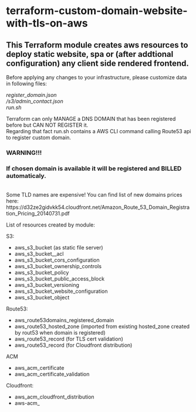 <h1>terraform-custom-domain-website-with-tls-on-aws</h1>

<h2>This Terraform module creates aws resources to deploy static website, spa or (after addtional  configuration) any client side rendered frontend.</h2> 

<p>Before applying any changes to your infrastructure, please customize data in following files:</p>

*register_domain.json*<br>
*/s3/admin_contact.json*<br>
*run.sh*

<p>Terraform can only MANAGE a DNS DOMAIN that has been registered before but CAN NOT REGISTER it.<br>
Regarding that fact run.sh contains a AWS CLI command calling Route53 api to register custom domain.<br>

<h3>WARNING!!!</h3>

<h3>If chosen domain is available it will be registered and BILLED automaticaly.</h3><br> 
Some TLD names are expensive!
You can find list of new domains prices here: <br>https://d32ze2gidvkk54.cloudfront.net/Amazon_Route_53_Domain_Registration_Pricing_20140731.pdf</p>


<p>List of resources created by module:

S3:
  - aws_s3_bucket          (as static file server)
  - aws_s3_bucket__acl
  - aws_s3_bucket_cors_configuration 
  - aws_s3_bucket_ownership_controls
  - aws_s3_bucket_policy
  - aws_s3_bucket_public_access_block
  - aws_s3_bucket_versioning
  - aws_s3_bucket_website_configuration
  - aws_s3_bucket_object
  
Route53:
  - aws_route53domains_registered_domain
  - aws_route53_hosted_zone (imported from existing hosted_zone created by rout53 when domain is registered)
  - aws_route53_record      (for TLS cert validation) 
  - aws_route53_record      (for Cloudfront distribution) 
   
ACM
  - aws_acm_certificate
  - aws_acm_certificate_validation

Cloudfront:
  - aws_acm_cloudfront_distribution
  - aws-acm_             
</p>
